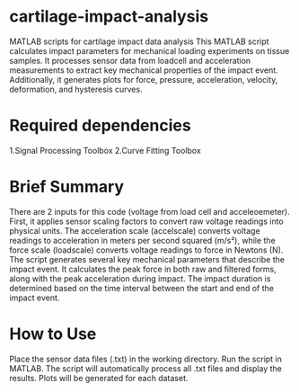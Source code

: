 # cartilage-impact-analysis
MATLAB scripts for cartilage impact data analysis
This MATLAB script calculates impact parameters for mechanical loading experiments on tissue samples. It processes sensor data from loadcell and acceleration measurements to extract key mechanical properties of the impact event. Additionally, it generates plots for force, pressure, acceleration, velocity, deformation, and hysteresis curves.
# Required dependencies
1.Signal Processing Toolbox 
2.Curve Fitting Toolbox
# Brief Summary
There are 2 inputs for this code (voltage from load cell and acceleoemeter). First, it applies sensor scaling factors to convert raw voltage readings into physical units. The acceleration scale (accelscale) converts voltage readings to acceleration in meters per second squared (m/s²), while the force scale (loadscale) converts voltage readings to force in Newtons (N).
The script generates several key mechanical parameters that describe the impact event. It calculates the peak force in both raw and filtered forms, along with the peak acceleration during impact. The impact duration is determined based on the time interval between the start and end of the impact event.

# How to Use
Place the sensor data files (.txt) in the working directory.
Run the script in MATLAB.
The script will automatically process all .txt files and display the results.
Plots will be generated for each dataset.

